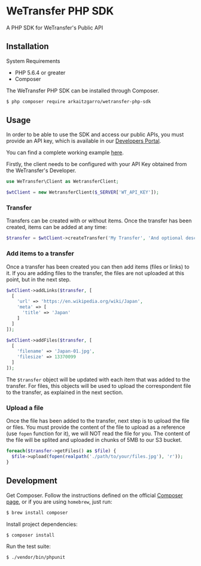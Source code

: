 # WeTransfer PHP SDK

A PHP SDK for WeTransfer's Public API

## Installation

System Requirements
- PHP 5.6.4 or greater
- Composer

The WeTransfer PHP SDK can be installed through Composer.

```bash
$ php composer require arkaitzgarro/wetransfer-php-sdk
```

## Usage

In order to be able to use the SDK and access our public APIs, you must provide an API key, which is available in our [Developers Portal](https://developers.wetransfer.com/).

You can find a complete working example [here](https://github.com/arkaitzgarro/wetransfer-php-sdk/blob/master/example/CreateTransfer.php).

Firstly, the client needs to be configured with your API Key obtained from the WeTransfer's Developer.

```php
use WeTransfer\Client as WetransferClient;

$wtClient = new WetransferClient($_SERVER['WT_API_KEY']);
```

### Transfer

Transfers can be created with or without items. Once the transfer has been created, items can be added at any time:

```php
$transfer = $wtClient->createTransfer('My Transfer', 'And optional description');
```

### Add items to a transfer

Once a transfer has been created you can then add items (files or links) to it. If you are adding files to the transfer, the files are not uploaded at this point, but in the next step.

```php
$wtClient->addLinks($transfer, [
  [
    'url' => 'https://en.wikipedia.org/wiki/Japan',
    'meta' => [
      'title' => 'Japan'
    ]
  ]
]);

$wtClient->addFiles($transfer, [
  [
    'filename' => 'Japan-01.jpg',
    'filesize' => 13370099
  ]
]);
```

The `$transfer` object will be updated with each item that was added to the transfer. For files, this objects will be used to upload the correspondent file to the transfer, as explained in the next section.

### Upload a file

Once the file has been added to the transfer, next step is to upload the file or files. You must provide the content of the file to upload as a reference (use `fopen` function for it), we will NOT read the file for you. The content of the file will be splited and uploaded in chunks of 5MB to our S3 bucket.

```php
foreach($transfer->getFiles() as $file) {
  $file->upload(fopen(realpath('./path/to/your/files.jpg'), 'r'));
}
```

## Development

Get Composer. Follow the instructions defined on the official [Composer page](https://getcomposer.org/doc/00-intro.md), or if you are using `homebrew`, just run:

```bash
$ brew install composer
```

Install project dependencies:

```bash
$ composer install
```

Run the test suite:

```bash
$ ./vendor/bin/phpunit
```
